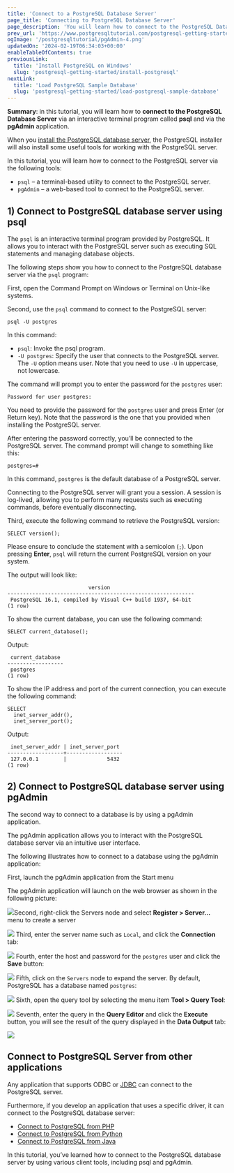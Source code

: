 ```yaml
---
title: 'Connect to a PostgreSQL Database Server'
page_title: 'Connecting to PostgreSQL Database Server'
page_description: 'You will learn how to connect to the PostgreSQL Database Server via client tools including psql and pgAdmin.'
prev_url: 'https://www.postgresqltutorial.com/postgresql-getting-started/connect-to-postgresql-database/'
ogImage: '/postgresqltutorial/pgAdmin-4.png'
updatedOn: '2024-02-19T06:34:03+00:00'
enableTableOfContents: true
previousLink:
  title: 'Install PostgreSQL on Windows'
  slug: 'postgresql-getting-started/install-postgresql'
nextLink:
  title: 'Load PostgreSQL Sample Database'
  slug: 'postgresql-getting-started/load-postgresql-sample-database'
---
```


**Summary**: in this tutorial, you will learn how to **connect to the PostgreSQL Database Server** via an interactive terminal program called **psql** and via the **pgAdmin** application.

When you [install the PostgreSQL database server](install-postgresql 'Install PostgreSQL'), the PostgreSQL installer will also install some useful tools for working with the PostgreSQL server.

In this tutorial, you will learn how to connect to the PostgreSQL server via the following tools:

- `psql` – a terminal\-based utility to connect to the PostgreSQL server.
- `pgAdmin` – a web\-based tool to connect to the PostgreSQL server.

## 1\) Connect to PostgreSQL database server using psql

The `psql` is an interactive terminal program provided by PostgreSQL. It allows you to interact with the PostgreSQL server such as executing SQL statements and managing database objects.

The following steps show you how to connect to the PostgreSQL database server via the `psql` program:

First, open the Command Prompt on Windows or Terminal on Unix\-like systems.

Second, use the `psql` command to connect to the PostgreSQL server:

```shellsql
psql -U postgres
```

In this command:

- `psql`: Invoke the psql program.
- `-U postgres`: Specify the user that connects to the PostgreSQL server. The `-U` option means user. Note that you need to use `-U` in uppercase, not lowercase.

The command will prompt you to enter the password for the `postgres` user:

```shell
Password for user postgres:
```

You need to provide the password for the `postgres` user and press Enter (or Return key). Note that the password is the one that you provided when installing the PostgreSQL server.

After entering the password correctly, you’ll be connected to the PostgreSQL server. The command prompt will change to something like this:

```shell
postgres=#
```

In this command, `postgres` is the default database of a PostgreSQL server.

Connecting to the PostgreSQL server will grant you a session. A session is log\-lived, allowing you to perform many requests such as executing commands, before eventually disconnecting.

Third, execute the following command to retrieve the PostgreSQL version:

```plaintext
SELECT version();
```

Please ensure to conclude the statement with a semicolon (`;`). Upon pressing **Enter**, `psql` will return the current PostgreSQL version on your system.

The output will look like:

```
                          version
------------------------------------------------------------
 PostgreSQL 16.1, compiled by Visual C++ build 1937, 64-bit
(1 row)
```

To show the current database, you can use the following command:

```
SELECT current_database();
```

Output:

```
 current_database
------------------
 postgres
(1 row)
```

To show the IP address and port of the current connection, you can execute the following command:

```
SELECT
  inet_server_addr(),
  inet_server_port();
```

Output:

```
 inet_server_addr | inet_server_port
------------------+------------------
 127.0.0.1        |             5432
(1 row)
```

## 2\) Connect to PostgreSQL database server using pgAdmin

The second way to connect to a database is by using a pgAdmin application.

The pgAdmin application allows you to interact with the PostgreSQL database server via an intuitive user interface.

The following illustrates how to connect to a database using the pgAdmin application:

First, launch the pgAdmin application from the Start menu

The pgAdmin application will launch on the web browser as shown in the following picture:

![](/postgresqltutorial/pgAdmin-4.png)Second, right\-click the Servers node and select **Register \> Server…** menu to create a server

![](/postgresqltutorial/Connect-to-PostgreSQL-pgadmin4.png)
Third, enter the server name such as `Local`, and click the **Connection** tab:

![](/postgresqltutorial/Connect-to-PostgreSQL-pgadmin4-server-name.png)
Fourth, enter the host and password for the `postgres` user and click the **Save** button:

![](/postgresqltutorial/Connect-to-PostgreSQL-pgadmin4-connection.png)
Fifth, click on the `Servers` node to expand the server. By default, PostgreSQL has a database named `postgres`:

![](/postgresqltutorial/Connect-to-PostgreSQL-pgadmin4-databases.png)
Sixth, open the query tool by selecting the menu item **Tool \> Query Tool**:

![](/postgresqltutorial/Connect-to-PostgreSQL-pgadmin4-query-tool.png)
Seventh, enter the query in the **Query Editor** and click the **Execute** button, you will see the result of the query displayed in the **Data Output** tab:

![](/postgresqltutorial/Connect-to-PostgreSQL-pgadmin4-execute-query.png)

## Connect to PostgreSQL Server from other applications

Any application that supports ODBC or [JDBC](../postgresql-jdbc) can connect to the PostgreSQL server.

Furthermore, if you develop an application that uses a specific driver, it can connect to the PostgreSQL database server:

- [Connect to PostgreSQL from PHP](../postgresql-php/connect)
- [Connect to PostgreSQL from Python](../postgresql-python/connect)
- [Connect to PostgreSQL from Java](../postgresql-jdbc/connecting-to-postgresql-database)

In this tutorial, you’ve learned how to connect to the PostgreSQL database server by using various client tools, including psql and pgAdmin.
